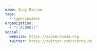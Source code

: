 ```yaml
---
name: Judy Duncan
tags:
  - type/speaker
organization: 
  - "[[ACORN]]"
social:
  website: https://acorncanada.org
  twitter: https://twitter.com/acornjude
---
```

